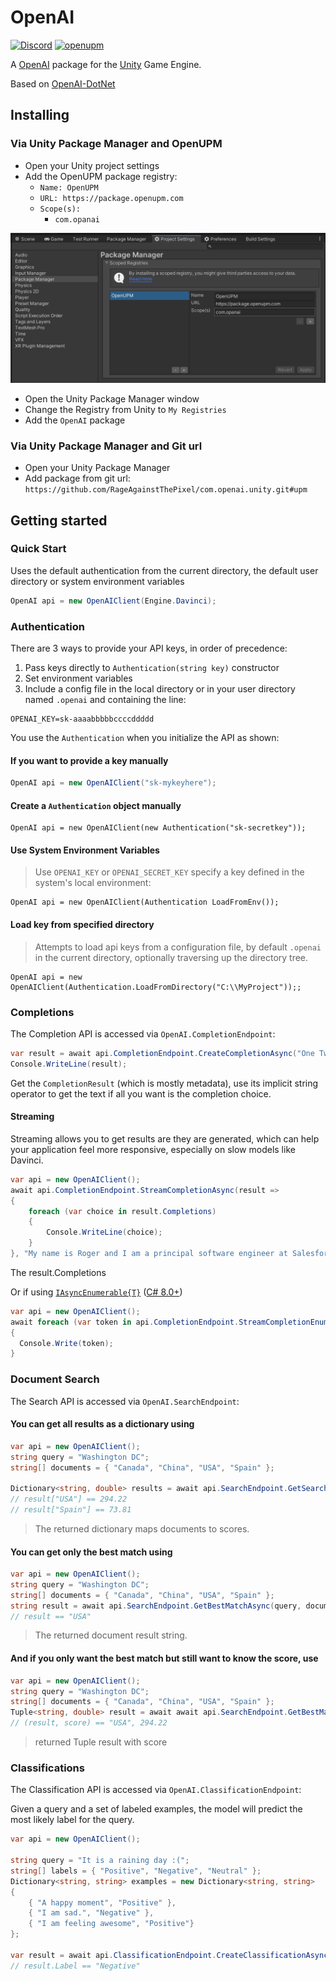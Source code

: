 # OpenAI

[![Discord](https://img.shields.io/discord/855294214065487932.svg?label=&logo=discord&logoColor=ffffff&color=7389D8&labelColor=6A7EC2)](https://discord.gg/xQgMW9ufN4)
[![openupm](https://img.shields.io/npm/v/com.openai.unity?label=openupm&registry_uri=https://package.openupm.com)](https://openupm.com/packages/com.openai.unity/)

A [OpenAI](https://openai.com/) package for the [Unity](https://unity.com/) Game Engine.

Based on [OpenAI-DotNet](https://github.com/RageAgainstThePixel/OpenAI-DotNet)

## Installing

### Via Unity Package Manager and OpenUPM

- Open your Unity project settings
- Add the OpenUPM package registry:
  - `Name: OpenUPM`
  - `URL: https://package.openupm.com`
  - `Scope(s):`
    - `com.opanai`

![scoped-registries](Documentation~/images/package-manager-scopes.png)

- Open the Unity Package Manager window
- Change the Registry from Unity to `My Registries`
- Add the `OpenAI` package

### Via Unity Package Manager and Git url

- Open your Unity Package Manager
- Add package from git url: `https://github.com/RageAgainstThePixel/com.openai.unity.git#upm`

## Getting started

### Quick Start

Uses the default authentication from the current directory, the default user directory or system environment variables

```csharp
OpenAI api = new OpenAIClient(Engine.Davinci);
```

### Authentication

There are 3 ways to provide your API keys, in order of precedence:

1. Pass keys directly to `Authentication(string key)` constructor
2. Set environment variables
3. Include a config file in the local directory or in your user directory named `.openai` and containing the line:

```shell
OPENAI_KEY=sk-aaaabbbbbccccddddd
```

You use the `Authentication` when you initialize the API as shown:

#### If you want to provide a key manually

```csharp
OpenAI api = new OpenAIClient("sk-mykeyhere");
```

#### Create a `Authentication` object manually

```chsarp
OpenAI api = new OpenAIClient(new Authentication("sk-secretkey"));
```

#### Use System Environment Variables

> Use `OPENAI_KEY` or `OPENAI_SECRET_KEY` specify a key defined in the system's local environment:

```chsarp
OpenAI api = new OpenAIClient(Authentication LoadFromEnv());
```

#### Load key from specified directory

> Attempts to load api keys from a configuration file, by default `.openai` in the current directory, optionally traversing up the directory tree.

```chsarp
OpenAI api = new OpenAIClient(Authentication.LoadFromDirectory("C:\\MyProject"));;
```

### Completions

The Completion API is accessed via `OpenAI.CompletionEndpoint`:

```csharp
var result = await api.CompletionEndpoint.CreateCompletionAsync("One Two Three One Two", temperature: 0.1, engine: Engine.Davinci);
Console.WriteLine(result);
```

 Get the `CompletionResult` (which is mostly metadata), use its implicit string operator to get the text if all you want is the completion choice.

#### Streaming

Streaming allows you to get results are they are generated, which can help your application feel more responsive, especially on slow models like Davinci.

```csharp
var api = new OpenAIClient();
await api.CompletionEndpoint.StreamCompletionAsync(result =>
{
    foreach (var choice in result.Completions)
    {
        Console.WriteLine(choice);
    }
}, "My name is Roger and I am a principal software engineer at Salesforce.  This is my resume:", max_tokens: 200, temperature: 0.5, presencePenalty: 0.1, frequencyPenalty: 0.1, engine: Engine.Davinci);
```

The result.Completions

Or if using [`IAsyncEnumerable{T}`](https://docs.microsoft.com/en-us/dotnet/api/system.collections.generic.iasyncenumerable-1?view=net-5.0) ([C# 8.0+](https://docs.microsoft.com/en-us/archive/msdn-magazine/2019/november/csharp-iterating-with-async-enumerables-in-csharp-8))

```csharp
var api = new OpenAIClient();
await foreach (var token in api.CompletionEndpoint.StreamCompletionEnumerableAsync("My name is Roger and I am a principal software engineer at Salesforce.  This is my resume:", max_tokens: 200, temperature: 0.5, presencePenalty: 0.1, frequencyPenalty: 0.1, engine: Engine.Davinci))
{
  Console.Write(token);
}
```

### Document Search

The Search API is accessed via `OpenAI.SearchEndpoint`:

#### You can get all results as a dictionary using

```csharp
var api = new OpenAIClient();
string query = "Washington DC";
string[] documents = { "Canada", "China", "USA", "Spain" };

Dictionary<string, double> results = await api.SearchEndpoint.GetSearchResultsAsync(query, documents, Engine.Curie);
// result["USA"] == 294.22
// result["Spain"] == 73.81
```

> The returned dictionary maps documents to scores.

#### You can get only the best match using

```csharp
var api = new OpenAIClient();
string query = "Washington DC";
string[] documents = { "Canada", "China", "USA", "Spain" };
string result = await api.SearchEndpoint.GetBestMatchAsync(query, documents, Engine.Curie);
// result == "USA"
```

> The returned document result string.

#### And if you only want the best match but still want to know the score, use

```csharp
var api = new OpenAIClient();
string query = "Washington DC";
string[] documents = { "Canada", "China", "USA", "Spain" };
Tuple<string, double> result = await await api.SearchEndpoint.GetBestMatchWithScoreAsync(query, documents, Engine.Curie);
// (result, score) == "USA", 294.22
```

> returned Tuple result with score

### Classifications

The Classification API is accessed via `OpenAI.ClassificationEndpoint`:

Given a query and a set of labeled examples, the model will predict the most likely label for the query.

```csharp
var api = new OpenAIClient();

string query = "It is a raining day :(";
string[] labels = { "Positive", "Negative", "Neutral" };
Dictionary<string, string> examples = new Dictionary<string, string>
{
    { "A happy moment", "Positive" },
    { "I am sad.", "Negative" },
    { "I am feeling awesome", "Positive"}
};

var result = await api.ClassificationEndpoint.CreateClassificationAsync(new ClassificationRequest(query, examples, labels));
// result.Label == "Negative"
```
